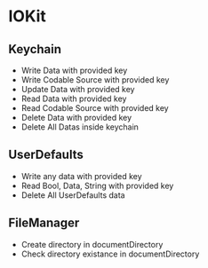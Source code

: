 # IOKit

## Keychain

+ Write Data with provided key
+ Write Codable Source with provided key
+ Update Data with provided key
+ Read Data with provided key
+ Read Codable Source with provided key
+ Delete Data with provided key
+ Delete All Datas inside keychain

## UserDefaults

+ Write any data with provided key
+ Read Bool, Data, String with provided key
+ Delete All UserDefaults data

## FileManager

+ Create directory in documentDirectory
+ Check directory existance in documentDirectory
